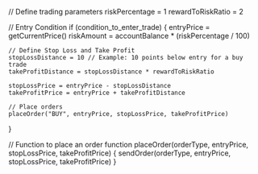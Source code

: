 // Define trading parameters
riskPercentage = 1
rewardToRiskRatio = 2

// Entry Condition
if (condition_to_enter_trade) {
    entryPrice = getCurrentPrice()
    riskAmount = accountBalance * (riskPercentage / 100)
    
    // Define Stop Loss and Take Profit
    stopLossDistance = 10 // Example: 10 points below entry for a buy trade
    takeProfitDistance = stopLossDistance * rewardToRiskRatio
    
    stopLossPrice = entryPrice - stopLossDistance
    takeProfitPrice = entryPrice + takeProfitDistance

    // Place orders
    placeOrder("BUY", entryPrice, stopLossPrice, takeProfitPrice)
}

// Function to place an order
function placeOrder(orderType, entryPrice, stopLossPrice, takeProfitPrice) {
    sendOrder(orderType, entryPrice, stopLossPrice, takeProfitPrice)
}
